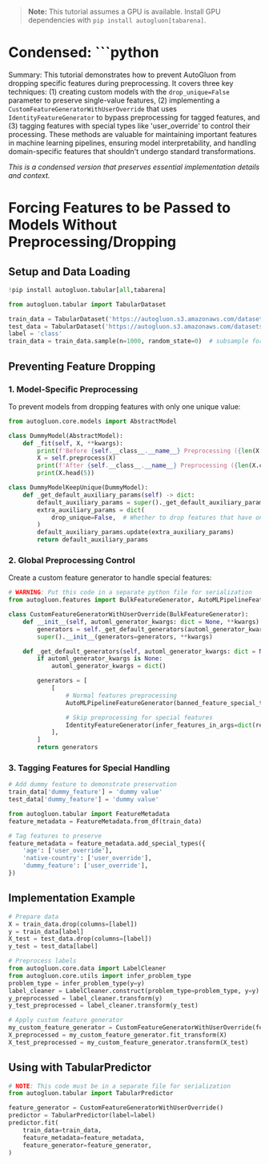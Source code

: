 > **Note:** This tutorial assumes a GPU is available. Install GPU dependencies with `pip install autogluon[tabarena]`.

# Condensed: ```python

Summary: This tutorial demonstrates how to prevent AutoGluon from dropping specific features during preprocessing. It covers three key techniques: (1) creating custom models with the `drop_unique=False` parameter to preserve single-value features, (2) implementing a `CustomFeatureGeneratorWithUserOverride` that uses `IdentityFeatureGenerator` to bypass preprocessing for tagged features, and (3) tagging features with special types like 'user_override' to control their processing. These methods are valuable for maintaining important features in machine learning pipelines, ensuring model interpretability, and handling domain-specific features that shouldn't undergo standard transformations.

*This is a condensed version that preserves essential implementation details and context.*

# Forcing Features to be Passed to Models Without Preprocessing/Dropping

## Setup and Data Loading

```python
!pip install autogluon.tabular[all,tabarena]

from autogluon.tabular import TabularDataset

train_data = TabularDataset('https://autogluon.s3.amazonaws.com/datasets/Inc/train.csv')
test_data = TabularDataset('https://autogluon.s3.amazonaws.com/datasets/Inc/test.csv')
label = 'class'
train_data = train_data.sample(n=1000, random_state=0)  # subsample for faster demo
```

## Preventing Feature Dropping

### 1. Model-Specific Preprocessing

To prevent models from dropping features with only one unique value:

```python
from autogluon.core.models import AbstractModel

class DummyModel(AbstractModel):
    def _fit(self, X, **kwargs):
        print(f'Before {self.__class__.__name__} Preprocessing ({len(X.columns)} features):\n\t{list(X.columns)}')
        X = self.preprocess(X)
        print(f'After {self.__class__.__name__} Preprocessing ({len(X.columns)} features):\n\t{list(X.columns)}')
        print(X.head(5))

class DummyModelKeepUnique(DummyModel):
    def _get_default_auxiliary_params(self) -> dict:
        default_auxiliary_params = super()._get_default_auxiliary_params()
        extra_auxiliary_params = dict(
            drop_unique=False,  # Whether to drop features that have only 1 unique value
        )
        default_auxiliary_params.update(extra_auxiliary_params)
        return default_auxiliary_params
```

### 2. Global Preprocessing Control

Create a custom feature generator to handle special features:

```python
# WARNING: Put this code in a separate python file for serialization
from autogluon.features import BulkFeatureGenerator, AutoMLPipelineFeatureGenerator, IdentityFeatureGenerator

class CustomFeatureGeneratorWithUserOverride(BulkFeatureGenerator):
    def __init__(self, automl_generator_kwargs: dict = None, **kwargs):
        generators = self._get_default_generators(automl_generator_kwargs=automl_generator_kwargs)
        super().__init__(generators=generators, **kwargs)

    def _get_default_generators(self, automl_generator_kwargs: dict = None):
        if automl_generator_kwargs is None:
            automl_generator_kwargs = dict()

        generators = [
            [
                # Normal features preprocessing
                AutoMLPipelineFeatureGenerator(banned_feature_special_types=['user_override'], **automl_generator_kwargs),

                # Skip preprocessing for special features
                IdentityFeatureGenerator(infer_features_in_args=dict(required_special_types=['user_override'])),
            ],
        ]
        return generators
```

### 3. Tagging Features for Special Handling

```python
# Add dummy feature to demonstrate preservation
train_data['dummy_feature'] = 'dummy value'
test_data['dummy_feature'] = 'dummy value'

from autogluon.tabular import FeatureMetadata
feature_metadata = FeatureMetadata.from_df(train_data)

# Tag features to preserve
feature_metadata = feature_metadata.add_special_types({
    'age': ['user_override'],
    'native-country': ['user_override'],
    'dummy_feature': ['user_override'],
})
```

## Implementation Example

```python
# Prepare data
X = train_data.drop(columns=[label])
y = train_data[label]
X_test = test_data.drop(columns=[label])
y_test = test_data[label]

# Preprocess labels
from autogluon.core.data import LabelCleaner
from autogluon.core.utils import infer_problem_type
problem_type = infer_problem_type(y=y)
label_cleaner = LabelCleaner.construct(problem_type=problem_type, y=y)
y_preprocessed = label_cleaner.transform(y)
y_test_preprocessed = label_cleaner.transform(y_test)

# Apply custom feature generator
my_custom_feature_generator = CustomFeatureGeneratorWithUserOverride(feature_metadata_in=feature_metadata)
X_preprocessed = my_custom_feature_generator.fit_transform(X)
X_test_preprocessed = my_custom_feature_generator.transform(X_test)
```

## Using with TabularPredictor

```python
# NOTE: This code must be in a separate file for serialization
from autogluon.tabular import TabularPredictor

feature_generator = CustomFeatureGeneratorWithUserOverride()
predictor = TabularPredictor(label=label)
predictor.fit(
    train_data=train_data,
    feature_metadata=feature_metadata,
    feature_generator=feature_generator,
)
```
